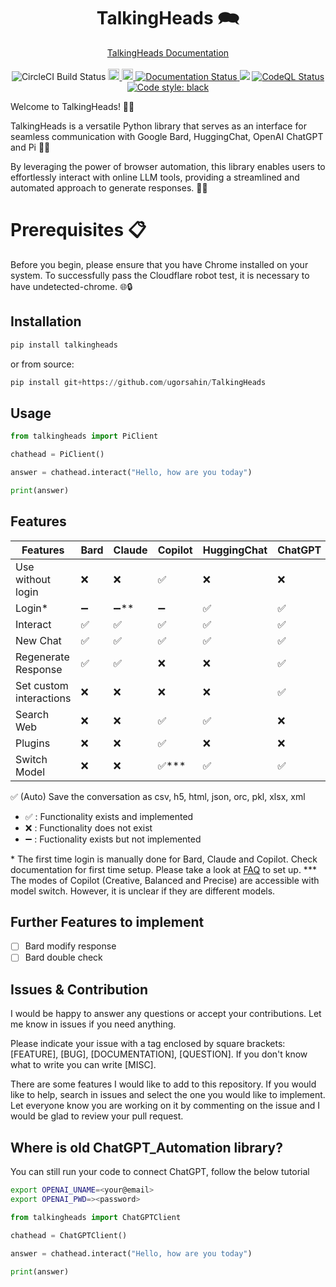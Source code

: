 <h1 align="center">TalkingHeads 🗪</h1>
<p align="center">
  <a href="https://talkingheads.readthedocs.io/">TalkingHeads Documentation</a> 
  <br> <br>
  <a target="https://dl.circleci.com/status-badge/redirect/circleci/6F1iwzpLRUhYEqR52tsdpG/KJaFCxH254DNzXFH18fVkE/tree/main">
    <img src="https://dl.circleci.com/status-badge/img/circleci/6F1iwzpLRUhYEqR52tsdpG/KJaFCxH254DNzXFH18fVkE/tree/main.svg?style=shield&circle-token=54028547cfa4cae520432080c127ca19612f9553" alt="CircleCI Build Status">
  </a>
  <a href="https://badge.fury.io/py/talkingheads">
    <img src="https://badge.fury.io/py/talkingheads.svg" alt="PyPI version" height="18">
  </a>
  <a href="https://opensource.org/licenses/MIT">
    <img src="https://img.shields.io/badge/License-MIT-green.svg" alt="Licence: MIT" height="18">
  </a>
  <a href='https://talkingheads.readthedocs.io/en/latest/?badge=latest'>
    <img src='https://readthedocs.org/projects/talkingheads/badge/?version=latest' alt='Documentation Status' />
  </a>
  <a href="https://pepy.tech/project/talkingheads"><img src="https://static.pepy.tech/badge/talkingheads"></a>
  </a>
  <a href='https://github.com/ugorsahin/TalkingHeads/actions/workflows/codeql.yml'>
    <img src='https://github.com/ugorsahin/TalkingHeads/actions/workflows/codeql.yml/badge.svg' alt='CodeQL Status' />
  </a>
  <a href="https://github.com/psf/black"><img alt="Code style: black" src="https://img.shields.io/badge/code%20style-black-000000.svg"></a>
</p>

Welcome to TalkingHeads! 🤖🚀

TalkingHeads is a versatile Python library that serves as an interface for seamless communication with Google Bard, HuggingChat, OpenAI ChatGPT and Pi  🤖💬

By leveraging the power of browser automation, this library enables users to effortlessly interact with online LLM tools, providing a streamlined and automated approach to generate responses. 🚀✨

# Prerequisites 📋

Before you begin, please ensure that you have Chrome installed on your system. To successfully pass the Cloudflare robot test, it is necessary to have undetected-chrome. 🌐🔒

## Installation

```python
pip install talkingheads
```

or from source:

```python
pip install git+https://github.com/ugorsahin/TalkingHeads
```

## Usage

```python
from talkingheads import PiClient

chathead = PiClient()

answer = chathead.interact("Hello, how are you today")

print(answer)
```

## Features

Features | Bard | Claude | Copilot | HuggingChat | ChatGPT | Pi |
|--------|------|--------|---------|-------------|---------|----|
Use without login | ❌ | ❌ | ✅ | ❌ | ❌ | ✅ |
Login* | ➖ | ➖** | ➖ | ✅ | ✅ | ➖ |
Interact | ✅ | ✅ | ✅ | ✅ | ✅ | ✅ |
New Chat | ✅ | ✅ | ✅ | ✅ | ✅ | ✅ |
Regenerate Response | ✅ | ✅ | ❌  | ❌ | ✅ | ❌ |
Set custom interactions | ❌ | ❌ | ❌ | ❌ | ✅ | ❌ |
Search Web | ❌ | ❌ | ✅ | ✅ | ❌ | ❌ |
Plugins | ❌ | ❌ | ✅ | ❌ | ❌ | ❌ |
Switch Model | ❌ | ❌ | ✅*** | ✅ | ✅ | ✅ |

✅ (Auto) Save the conversation as csv, h5, html, json, orc, pkl, xlsx, xml

- ✅ : Functionality exists and implemented
- ❌ : Functionality does not exist
- ➖ : Fuctionality exists but not implemented

\* The first time login is manually done for Bard, Claude and Copilot. Check documentation for first time setup. Please take a look at [FAQ](FAQ.md) to set up.
\*\*\* The modes of Copilot (Creative, Balanced and Precise) are accessible with model switch. However, it is unclear if they are different models.


## Further Features to implement

- [ ] Bard modify response
- [ ] Bard double check

## Issues & Contribution

I would be happy to answer any questions or accept your contributions. Let me know in issues if you need anything.

Please indicate your issue with a tag enclosed by square brackets: [FEATURE], [BUG], [DOCUMENTATION], [QUESTION]. If you don't know what to write you can write [MISC].

There are some features I would like to add to this repository. If you would like to help, search in issues and select the one you would like to implement. Let everyone know you are working on it by commenting on the issue and I would be glad to review your pull request.

## Where is old ChatGPT_Automation library?

You can still run your code to connect ChatGPT, follow the below tutorial

```bash
export OPENAI_UNAME=<your@email>
export OPENAI_PWD=><password>
```
```python
from talkingheads import ChatGPTClient

chathead = ChatGPTClient()

answer = chathead.interact("Hello, how are you today")

print(answer)
```
